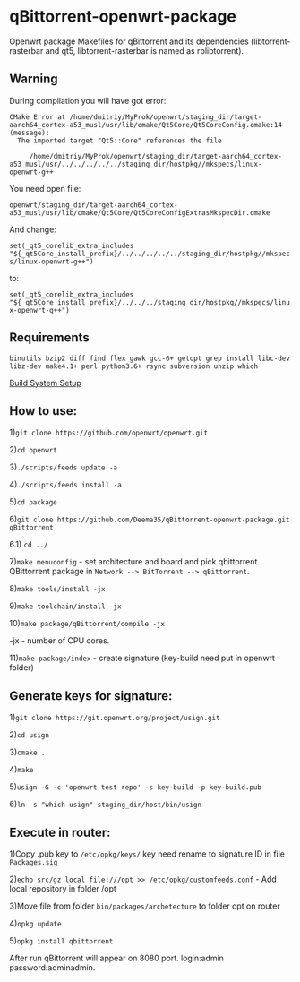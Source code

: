 # qBittorrent-openwrt-package
Openwrt package Makefiles for qBittorrent and its dependencies (libtorrent-rasterbar and qt5, libtorrent-rasterbar is named as rblibtorrent).

## Warning

During compilation you will have got error:
```
CMake Error at /home/dmitriy/MyProk/openwrt/staging_dir/target-aarch64_cortex-a53_musl/usr/lib/cmake/Qt5Core/Qt5CoreConfig.cmake:14 (message):
  The imported target "Qt5::Core" references the file

     /home/dmitriy/MyProk/openwrt/staging_dir/target-aarch64_cortex-a53_musl/usr/../../../../../staging_dir/hostpkg//mkspecs/linux-openwrt-g++
```

You need open file: 

`openwrt/staging_dir/target-aarch64_cortex-a53_musl/usr/lib/cmake/Qt5Core/Qt5CoreConfigExtrasMkspecDir.cmake`

And change:

`set(_qt5_corelib_extra_includes "${_qt5Core_install_prefix}/../../../../../staging_dir/hostpkg//mkspecs/linux-openwrt-g++")`

to:

`set(_qt5_corelib_extra_includes "${_qt5Core_install_prefix}/../../../staging_dir/hostpkg//mkspecs/linux-openwrt-g++")`

## Requirements

`binutils bzip2 diff find flex gawk gcc-6+ getopt grep install libc-dev libz-dev make4.1+ perl python3.6+ rsync subversion unzip which`

[Build System Setup](https://openwrt.org/docs/guide-developer/build-system/install-buildsystem)

## How to use:

1)`git clone https://github.com/openwrt/openwrt.git`

2)`cd openwrt`

3)`./scripts/feeds update -a`

4)`./scripts/feeds install -a`

5)`cd package`

6)`git clone https://github.com/Deema35/qBittorrent-openwrt-package.git qBittorrent`

6.1) `cd ../`

7)`make menuconfig` - set architecture and board and pick qbittorrent. QBittorrent package in `Network --> BitTorrent --> qBittorrent`.

8)`make tools/install -jx`

9)`make toolchain/install -jx`

10)`make package/qBittorrent/compile -jx`

-jx - number of CPU cores.

11)`make package/index` - create signature (key-build need put in openwrt folder)

## Generate keys for signature:

1)`git clone https://git.openwrt.org/project/usign.git`

2)`cd usign`

3)`cmake .`

4)`make`

5)`usign -G -c 'openwrt test repo' -s key-build -p key-build.pub`

6)`ln -s "which usign" staging_dir/host/bin/usign`

## Execute in router:

1)Copy .pub key to `/etc/opkg/keys/` key need rename to signature ID in file `Packages.sig`

2)`echo src/gz local file:///opt >> /etc/opkg/customfeeds.conf` - Add local repository in folder /opt

3)Move file from folder `bin/packages/archetecture` to folder opt on router

4)`opkg update`

5)`opkg install qbittorrent`

After run qBittorrent will appear on 8080 port. login:admin password:adminadmin.


